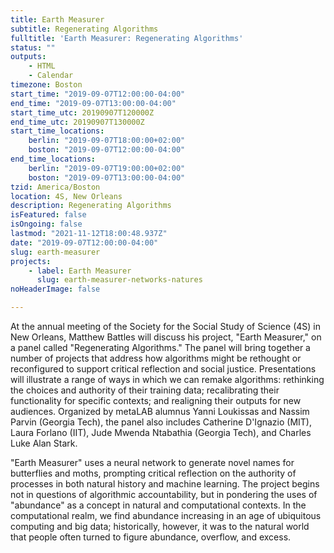 ```yaml
---
title: Earth Measurer
subtitle: Regenerating Algorithms
fulltitle: 'Earth Measurer: Regenerating Algorithms'
status: ""
outputs:
    - HTML
    - Calendar
timezone: Boston
start_time: "2019-09-07T12:00:00-04:00"
end_time: "2019-09-07T13:00:00-04:00"
start_time_utc: 20190907T120000Z
end_time_utc: 20190907T130000Z
start_time_locations:
    berlin: "2019-09-07T18:00:00+02:00"
    boston: "2019-09-07T12:00:00-04:00"
end_time_locations:
    berlin: "2019-09-07T19:00:00+02:00"
    boston: "2019-09-07T13:00:00-04:00"
tzid: America/Boston
location: 4S, New Orleans
description: Regenerating Algorithms
isFeatured: false
isOngoing: false
lastmod: "2021-11-12T18:00:48.937Z"
date: "2019-09-07T12:00:00-04:00"
slug: earth-measurer
projects:
    - label: Earth Measurer
      slug: earth-measurer-networks-natures
noHeaderImage: false

---
```

At the annual meeting of the Society for the Social Study of Science (4S) in New Orleans, Matthew Battles will discuss his project, "Earth Measurer," on a panel called "Regenerating Algorithms." The panel will bring together a number of projects that address how algorithms might be rethought or reconfigured to support critical reflection and social justice. Presentations will illustrate a range of ways in which we can remake algorithms: rethinking the choices and authority of their training data; recalibrating their functionality for specific contexts; and realigning their outputs for new audiences. Organized by metaLAB alumnus Yanni Loukissas and Nassim Parvin (Georgia Tech), the panel also includes Catherine D'Ignazio (MIT), Laura Forlano (IIT), Jude Mwenda Ntabathia (Georgia Tech), and Charles Luke Alan Stark.

"Earth Measurer" uses a neural network to generate novel names for butterflies and moths, prompting critical reflection on the authority of processes in both natural history and machine learning. The project begins not in questions of algorithmic accountability, but in pondering the uses of "abundance" as a concept in natural and computational contexts. In the computational realm, we find abundance increasing in an age of ubiquitous computing and big data; historically, however, it was to the natural world that people often turned to figure abundance, overflow, and excess.